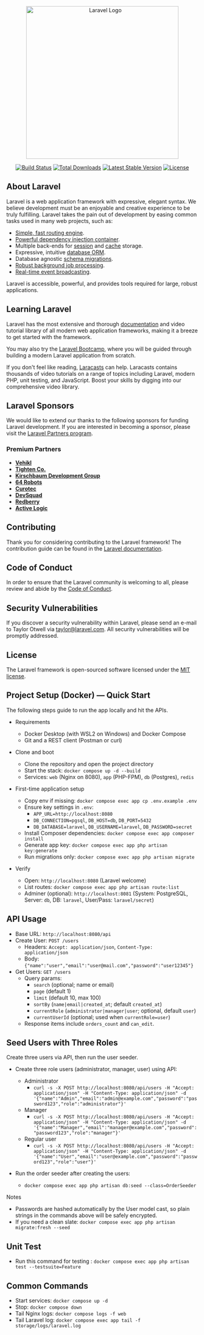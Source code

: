 <p align="center"><a href="https://laravel.com" target="_blank"><img src="https://raw.githubusercontent.com/laravel/art/master/logo-lockup/5%20SVG/2%20CMYK/1%20Full%20Color/laravel-logolockup-cmyk-red.svg" width="400" alt="Laravel Logo"></a></p>

<p align="center">
<a href="https://github.com/laravel/framework/actions"><img src="https://github.com/laravel/framework/workflows/tests/badge.svg" alt="Build Status"></a>
<a href="https://packagist.org/packages/laravel/framework"><img src="https://img.shields.io/packagist/dt/laravel/framework" alt="Total Downloads"></a>
<a href="https://packagist.org/packages/laravel/framework"><img src="https://img.shields.io/packagist/v/laravel/framework" alt="Latest Stable Version"></a>
<a href="https://packagist.org/packages/laravel/framework"><img src="https://img.shields.io/packagist/l/laravel/framework" alt="License"></a>
</p>

## About Laravel

Laravel is a web application framework with expressive, elegant syntax. We believe development must be an enjoyable and creative experience to be truly fulfilling. Laravel takes the pain out of development by easing common tasks used in many web projects, such as:

- [Simple, fast routing engine](https://laravel.com/docs/routing).
- [Powerful dependency injection container](https://laravel.com/docs/container).
- Multiple back-ends for [session](https://laravel.com/docs/session) and [cache](https://laravel.com/docs/cache) storage.
- Expressive, intuitive [database ORM](https://laravel.com/docs/eloquent).
- Database agnostic [schema migrations](https://laravel.com/docs/migrations).
- [Robust background job processing](https://laravel.com/docs/queues).
- [Real-time event broadcasting](https://laravel.com/docs/broadcasting).

Laravel is accessible, powerful, and provides tools required for large, robust applications.

## Learning Laravel

Laravel has the most extensive and thorough [documentation](https://laravel.com/docs) and video tutorial library of all modern web application frameworks, making it a breeze to get started with the framework.

You may also try the [Laravel Bootcamp](https://bootcamp.laravel.com), where you will be guided through building a modern Laravel application from scratch.

If you don't feel like reading, [Laracasts](https://laracasts.com) can help. Laracasts contains thousands of video tutorials on a range of topics including Laravel, modern PHP, unit testing, and JavaScript. Boost your skills by digging into our comprehensive video library.

## Laravel Sponsors

We would like to extend our thanks to the following sponsors for funding Laravel development. If you are interested in becoming a sponsor, please visit the [Laravel Partners program](https://partners.laravel.com).

### Premium Partners

- **[Vehikl](https://vehikl.com)**
- **[Tighten Co.](https://tighten.co)**
- **[Kirschbaum Development Group](https://kirschbaumdevelopment.com)**
- **[64 Robots](https://64robots.com)**
- **[Curotec](https://www.curotec.com/services/technologies/laravel)**
- **[DevSquad](https://devsquad.com/hire-laravel-developers)**
- **[Redberry](https://redberry.international/laravel-development)**
- **[Active Logic](https://activelogic.com)**

## Contributing

Thank you for considering contributing to the Laravel framework! The contribution guide can be found in the [Laravel documentation](https://laravel.com/docs/contributions).

## Code of Conduct

In order to ensure that the Laravel community is welcoming to all, please review and abide by the [Code of Conduct](https://laravel.com/docs/contributions#code-of-conduct).

## Security Vulnerabilities

If you discover a security vulnerability within Laravel, please send an e-mail to Taylor Otwell via [taylor@laravel.com](mailto:taylor@laravel.com). All security vulnerabilities will be promptly addressed.

## License

The Laravel framework is open-sourced software licensed under the [MIT license](https://opensource.org/licenses/MIT).

## Project Setup (Docker) — Quick Start

The following steps guide to run the app locally and hit the APIs.

- Requirements
  - Docker Desktop (with WSL2 on Windows) and Docker Compose
  - Git and a REST client (Postman or curl)

- Clone and boot
  - Clone the repository and open the project directory
  - Start the stack: `docker compose up -d --build`
  - Services: `web` (Nginx on 8080), `app` (PHP-FPM), `db` (Postgres), `redis`

- First-time application setup
  - Copy env if missing: `docker compose exec app cp .env.example .env`
  - Ensure key settings in `.env`:
    - `APP_URL=http://localhost:8080`
    - `DB_CONNECTION=pgsql`, `DB_HOST=db`, `DB_PORT=5432`
    - `DB_DATABASE=laravel`, `DB_USERNAME=laravel`, `DB_PASSWORD=secret`
  - Install Composer dependencies: `docker compose exec app composer install`
  - Generate app key: `docker compose exec app php artisan key:generate`
  - Run migrations only: `docker compose exec app php artisan migrate`

- Verify
  - Open: `http://localhost:8080` (Laravel welcome)
  - List routes: `docker compose exec app php artisan route:list`
  - Adminer (optional): `http://localhost:8081` (System: PostgreSQL, Server: `db`, DB: `laravel`, User/Pass: `laravel/secret`)

## API Usage

- Base URL: `http://localhost:8080/api`
- Create User: `POST /users`
  - Headers: `Accept: application/json`, `Content-Type: application/json`
  - Body: `{"name":"user","email":"user@mail.com","password":"user12345"}`
- Get Users: `GET /users`
  - Query params:
    - `search` (optional; name or email)
    - `page` (default 1)
    - `limit` (default 10, max 100)
    - `sortBy` (`name|email|created_at`; default `created_at`)
    - `currentRole` (`administrator|manager|user`; optional, default `user`)
    - `currentUserId` (optional; used when `currentRole=user`)
  - Response items include `orders_count` and `can_edit`.

## Seed Users with Three Roles

Create three users via API, then run the user seeder.

- Create three role users (administrator, manager, user) using API:
  - Administrator
    - `curl -s -X POST http://localhost:8080/api/users -H "Accept: application/json" -H "Content-Type: application/json" -d '{"name":"Admin","email":"admin@example.com","password":"password123","role":"administrator"}'`
  - Manager
    - `curl -s -X POST http://localhost:8080/api/users -H "Accept: application/json" -H "Content-Type: application/json" -d '{"name":"Manager","email":"manager@example.com","password":"password123","role":"manager"}'`
  - Regular user
    - `curl -s -X POST http://localhost:8080/api/users -H "Accept: application/json" -H "Content-Type: application/json" -d '{"name":"User","email":"user@example.com","password":"password123","role":"user"}'`

- Run the order seeder after creating the users:
  - `docker compose exec app php artisan db:seed --class=OrderSeeder`

Notes
- Passwords are hashed automatically by the User model cast, so plain strings in the commands above will be safely encrypted.
- If you need a clean slate: `docker compose exec app php artisan migrate:fresh --seed`

## Unit Test
- Run this command for testing : `docker compose exec app php artisan test --testsuite=Feature`

## Common Commands

- Start services: `docker compose up -d`
- Stop: `docker compose down`
- Tail Nginx logs: `docker compose logs -f web`
- Tail Laravel log: `docker compose exec app tail -f storage/logs/laravel.log`
